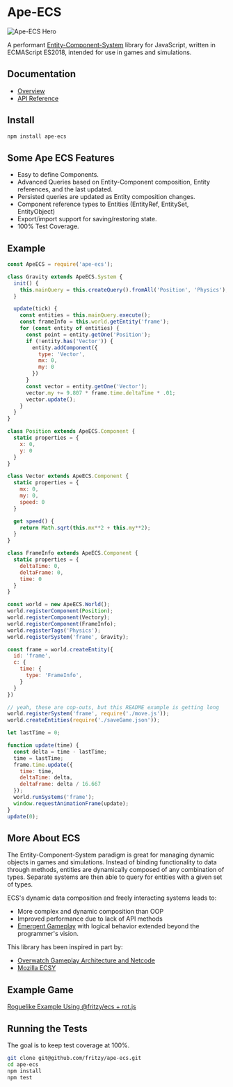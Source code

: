 # Ape-ECS
![Ape-ECS Hero](https://raw.githubusercontent.com/fritzy/ape-ecs/lightweight/imgs/ape_ecs900wbg.png)

A performant [Entity-Component-System](https://en.wikipedia.org/wiki/Entity_component_system) library for JavaScript, written in ECMAScript ES2018, intended for use in games and simulations.

## Documentation
* [Overview](https://github.com/fritzy/ape-ecs/blob/lightweight/docs/Overview.md)
* [API Reference](https://github.com/fritzy/ape-ecs/blob/lightweight/docs/API_Reference.md)

## Install

```sh
npm install ape-ecs 
```

## Some Ape ECS Features

* Easy to define Components.
* Advanced Queries based on Entity-Component composition, Entity references, and the last updated.
* Persisted queries are updated as Entity composition changes.
* Component reference types to Entities (EntityRef, EntitySet, EntityObject)
* Export/import support for saving/restoring state.
* 100% Test Coverage.

## Example

```js
const ApeECS = require('ape-ecs');

class Gravity extends ApeECS.System {
  init() {
    this.mainQuery = this.createQuery().fromAll('Position', 'Physics');
  }

  update(tick) {
    const entities = this.mainQuery.execute();
    const frameInfo = this.world.getEntity('frame');
    for (const entity of entities) {
      const point = entity.getOne('Position');
      if (!entity.has('Vector')) {
        entity.addComponent({
          type: 'Vector',
          mx: 0,
          my: 0
        })
      }
      const vector = entity.getOne('Vector');
      vector.my += 9.807 * frame.time.deltaTime * .01;
      vector.update();
    }
  }
}

class Position extends ApeECS.Component {
  static properties = {
    x: 0,
    y: 0
  }
}

class Vector extends ApeECS.Component {
  static properties = {
    mx: 0,
    my: 0,
    speed: 0
  }

  get speed() {
    return Math.sqrt(this.mx**2 + this.my**2);
  }
}

class FrameInfo extends ApeECS.Component {
  static properties = {
    deltaTime: 0,
    deltaFrame: 0,
    time: 0
  }
}

const world = new ApeECS.World();
world.registerComponent(Position);
world.registerComponent(Vectory);
world.registerComponent(FrameInfo);
world.registerTags('Physics');
world.registerSystem('frame', Gravity);

const frame = world.createEntity({
  id: 'frame',
  c: {
    time: {
      type: 'FrameInfo',
    }
  }
})

// yeah, these are cop-outs, but this README example is getting long
world.registerSystem('frame', require('./move.js'));
world.createEntities(require('./saveGame.json'));

let lastTime = 0;

function update(time) {
  const delta = time - lastTime;
  time = lastTime;
  frame.time.update({
    time: time,
    deltaTime: delta,
    deltaFrame: delta / 16.667
  });
  world.runSystems('frame');
  window.requestAnimationFrame(update);
}
update(0);
```

## More About ECS

The Entity-Component-System paradigm is great for managing dynamic objects in games and simulations. Instead of binding functionality to data through methods, entities are dynamically composed of any combination of types. Separate systems are then able to query for entities with a given set of types. 

ECS's dynamic data composition and freely interacting systems leads to:
  * More complex and dynamic composition than OOP
  * Improved performance due to lack of API methods
  * [Emergent Gameplay](https://en.wikipedia.org/wiki/Emergent_gameplay) with logical behavior extended beyond the programmer's vision.

This library has been inspired in part by:
  * [Overwatch Gameplay Architecture and Netcode](https://www.youtube.com/watch?v=W3aieHjyNvw)
  * [Mozilla ECSY](https://blog.mozvr.com/introducing-ecsy/)

## Example Game

[Roguelike Example Using @fritzy/ecs + rot.js](https://github.com/fritzy/ecs-js-example)

## Running the Tests

The goal is to keep test coverage at 100%.

```sh
git clone git@github.com/fritzy/ape-ecs.git
cd ape-ecs
npm install
npm test
```
